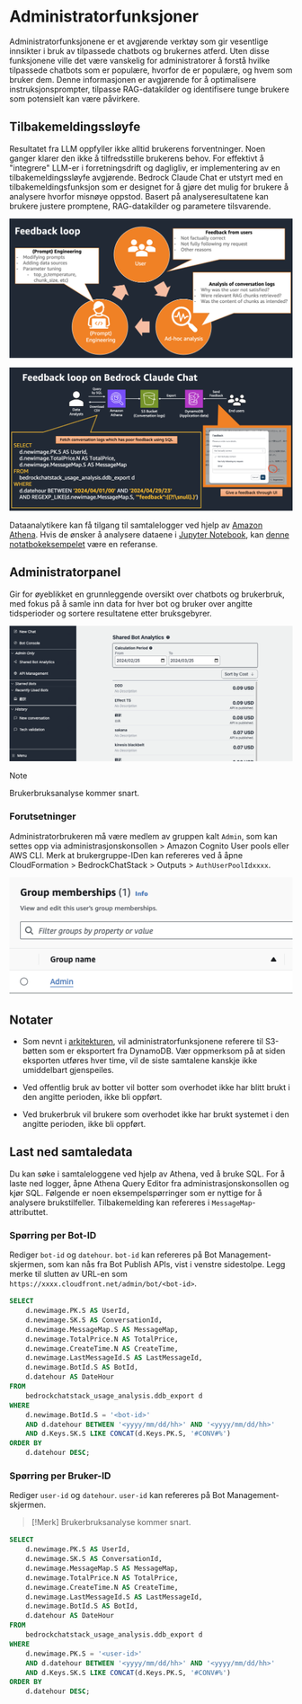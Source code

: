 # Administratorfunksjoner

Administratorfunksjonene er et avgjørende verktøy som gir vesentlige innsikter i bruk av tilpassede chatbots og brukernes atferd. Uten disse funksjonene ville det være vanskelig for administratorer å forstå hvilke tilpassede chatbots som er populære, hvorfor de er populære, og hvem som bruker dem. Denne informasjonen er avgjørende for å optimalisere instruksjonsprompter, tilpasse RAG-datakilder og identifisere tunge brukere som potensielt kan være påvirkere.

## Tilbakemeldingssløyfe

Resultatet fra LLM oppfyller ikke alltid brukerens forventninger. Noen ganger klarer den ikke å tilfredsstille brukerens behov. For effektivt å "integrere" LLM-er i forretningsdrift og dagligliv, er implementering av en tilbakemeldingssløyfe avgjørende. Bedrock Claude Chat er utstyrt med en tilbakemeldingsfunksjon som er designet for å gjøre det mulig for brukere å analysere hvorfor misnøye oppstod. Basert på analyseresultatene kan brukere justere promptene, RAG-datakilder og parametere tilsvarende.

![](./imgs/feedback_loop.png)

![](./imgs/feedback-using-claude-chat.png)

Dataanalytikere kan få tilgang til samtalelogger ved hjelp av [Amazon Athena](https://aws.amazon.com/jp/athena/). Hvis de ønsker å analysere dataene i [Jupyter Notebook](https://jupyter.org/), kan [denne notatbokeksempelet](../examples/notebooks/feedback_analysis_example.ipynb) være en referanse.

## Administratorpanel

Gir for øyeblikket en grunnleggende oversikt over chatbots og brukerbruk, med fokus på å samle inn data for hver bot og bruker over angitte tidsperioder og sortere resultatene etter bruksgebyrer.

![](./imgs/admin_bot_analytics.png)

> [!Note]
> Brukerbruksanalyse kommer snart.

### Forutsetninger

Administratorbrukeren må være medlem av gruppen kalt `Admin`, som kan settes opp via administrasjonskonsollen > Amazon Cognito User pools eller AWS CLI. Merk at brukergruppe-IDen kan refereres ved å åpne CloudFormation > BedrockChatStack > Outputs > `AuthUserPoolIdxxxx`.

![](./imgs/group_membership_admin.png)

## Notater

- Som nevnt i [arkitekturen](../README.md#architecture), vil administratorfunksjonene referere til S3-bøtten som er eksportert fra DynamoDB. Vær oppmerksom på at siden eksporten utføres hver time, vil de siste samtalene kanskje ikke umiddelbart gjenspeiles.

- Ved offentlig bruk av botter vil botter som overhodet ikke har blitt brukt i den angitte perioden, ikke bli oppført.

- Ved brukerbruk vil brukere som overhodet ikke har brukt systemet i den angitte perioden, ikke bli oppført.

## Last ned samtaledata

Du kan søke i samtaleloggene ved hjelp av Athena, ved å bruke SQL. For å laste ned logger, åpne Athena Query Editor fra administrasjonskonsollen og kjør SQL. Følgende er noen eksempelspørringer som er nyttige for å analysere brukstilfeller. Tilbakemelding kan refereres i `MessageMap`-attributtet.

### Spørring per Bot-ID

Rediger `bot-id` og `datehour`. `bot-id` kan refereres på Bot Management-skjermen, som kan nås fra Bot Publish APIs, vist i venstre sidestolpe. Legg merke til slutten av URL-en som `https://xxxx.cloudfront.net/admin/bot/<bot-id>`.

```sql
SELECT
    d.newimage.PK.S AS UserId,
    d.newimage.SK.S AS ConversationId,
    d.newimage.MessageMap.S AS MessageMap,
    d.newimage.TotalPrice.N AS TotalPrice,
    d.newimage.CreateTime.N AS CreateTime,
    d.newimage.LastMessageId.S AS LastMessageId,
    d.newimage.BotId.S AS BotId,
    d.datehour AS DateHour
FROM
    bedrockchatstack_usage_analysis.ddb_export d
WHERE
    d.newimage.BotId.S = '<bot-id>'
    AND d.datehour BETWEEN '<yyyy/mm/dd/hh>' AND '<yyyy/mm/dd/hh>'
    AND d.Keys.SK.S LIKE CONCAT(d.Keys.PK.S, '#CONV#%')
ORDER BY
    d.datehour DESC;
```

### Spørring per Bruker-ID

Rediger `user-id` og `datehour`. `user-id` kan refereres på Bot Management-skjermen.

> [!Merk]
> Brukerbruksanalyse kommer snart.

```sql
SELECT
    d.newimage.PK.S AS UserId,
    d.newimage.SK.S AS ConversationId,
    d.newimage.MessageMap.S AS MessageMap,
    d.newimage.TotalPrice.N AS TotalPrice,
    d.newimage.CreateTime.N AS CreateTime,
    d.newimage.LastMessageId.S AS LastMessageId,
    d.newimage.BotId.S AS BotId,
    d.datehour AS DateHour
FROM
    bedrockchatstack_usage_analysis.ddb_export d
WHERE
    d.newimage.PK.S = '<user-id>'
    AND d.datehour BETWEEN '<yyyy/mm/dd/hh>' AND '<yyyy/mm/dd/hh>'
    AND d.Keys.SK.S LIKE CONCAT(d.Keys.PK.S, '#CONV#%')
ORDER BY
    d.datehour DESC;
```